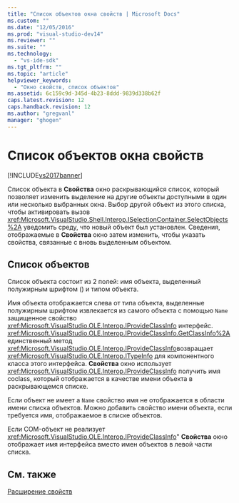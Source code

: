 ```yaml
---
title: "Список объектов окна свойств | Microsoft Docs"
ms.custom: ""
ms.date: "12/05/2016"
ms.prod: "visual-studio-dev14"
ms.reviewer: ""
ms.suite: ""
ms.technology: 
  - "vs-ide-sdk"
ms.tgt_pltfrm: ""
ms.topic: "article"
helpviewer_keywords: 
  - "Окно свойств, список объектов"
ms.assetid: 6c159c9d-345d-4b23-8ddd-9839d338b62f
caps.latest.revision: 12
caps.handback.revision: 12
ms.author: "gregvanl"
manager: "ghogen"
---
```

# Список объектов окна свойств
[!INCLUDE[vs2017banner](../../code-quality/includes/vs2017banner.md)]

Список объекта в **Свойства** окно раскрывающийся список, который позволяет изменить выделение на другие объекты доступными в один или несколько выбранных окна.  Выбор другой объект из этого списка, чтобы активировать вызов <xref:Microsoft.VisualStudio.Shell.Interop.ISelectionContainer.SelectObjects%2A> уведомить среду, что новый объект был установлен.  Сведения, отображаемые в **Свойства** окно затем изменить, чтобы указать свойства, связанные с вновь выделенным объектом.  
  
## Список объектов  
 Список объекта состоит из 2 полей: имя объекта, выделенный полужирным шрифтом \(\) и типом объекта.  
  
 Имя объекта отображается слева от типа объекта, выделенные полужирным шрифтом извлекается из самого объекта с помощью `Name` защищенное свойство  <xref:Microsoft.VisualStudio.OLE.Interop.IProvideClassInfo> интерфейс.  <xref:Microsoft.VisualStudio.OLE.Interop.IProvideClassInfo.GetClassInfo%2A>единственный метод  <xref:Microsoft.VisualStudio.OLE.Interop.IProvideClassInfo>возвращает  <xref:Microsoft.VisualStudio.OLE.Interop.ITypeInfo> для компонентного класса этого интерфейса.  **Свойства** окно использует  <xref:Microsoft.VisualStudio.OLE.Interop.IProvideClassInfo> получить имя coclass, который отображается в качестве имени объекта в раскрывающемся списке.  
  
 Если объект не имеет a `Name` свойство имя не отображается в области имени списка объектов.  Можно добавить свойство имени объекта, если требуется имя, отображаемое в списке объектов.  
  
 Если COM\-объект не реализует <xref:Microsoft.VisualStudio.OLE.Interop.IProvideClassInfo>"  **Свойства** окно отображает имя интерфейса вместо имен объектов в левой части списка.  
  
## См. также  
 [Расширение свойств](../../extensibility/internals/extending-properties.md)